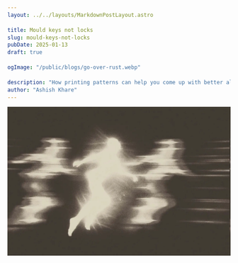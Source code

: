 ```yaml
---
layout: ../../layouts/MarkdownPostLayout.astro

title: Mould keys not locks
slug: mould-keys-not-locks
pubDate: 2025-01-13
draft: true

ogImage: "/public/blogs/go-over-rust.webp"

description: "How printing patterns can help you come up with better algorithms to solve tasks."
author: "Ashish Khare"
---
```


![banner](../../assets/blogs/type-imports-in-ts/banner.webp)
